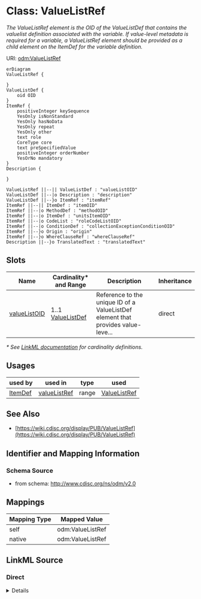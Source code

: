 # Class: ValueListRef

_The ValueListRef element is the OID of the ValueListDef that contains the valuelist definition associated with the variable. If value-level metadata is required for a variable, a ValueListRef element should be provided as a child element on the ItemDef for the variable definition._




URI: [odm:ValueListRef](http://www.cdisc.org/ns/odm/v2.0/ValueListRef)


```mermaid
erDiagram
ValueListRef {

}
ValueListDef {
    oid OID  
}
ItemRef {
    positiveInteger keySequence  
    YesOnly isNonStandard  
    YesOnly hasNoData  
    YesOnly repeat  
    YesOnly other  
    text role  
    CoreType core  
    text preSpecifiedValue  
    positiveInteger orderNumber  
    YesOrNo mandatory  
}
Description {

}

ValueListRef ||--|| ValueListDef : "valueListOID"
ValueListDef ||--|o Description : "description"
ValueListDef ||--}o ItemRef : "itemRef"
ItemRef ||--|| ItemDef : "itemOID"
ItemRef ||--|o MethodDef : "methodOID"
ItemRef ||--|o ItemDef : "unitsItemOID"
ItemRef ||--|o CodeList : "roleCodeListOID"
ItemRef ||--|o ConditionDef : "collectionExceptionConditionOID"
ItemRef ||--}o Origin : "origin"
ItemRef ||--}o WhereClauseRef : "whereClauseRef"
Description ||--}o TranslatedText : "translatedText"

```



<!-- no inheritance hierarchy -->


## Slots

| Name | Cardinality* and Range | Description | Inheritance |
| ---  | --- | --- | --- |
| [valueListOID](valueListOID.md) | 1..1 <br/> [ValueListDef](ValueListDef.md) | Reference to the unique ID of a ValueListDef element that provides value-leve... | direct |

_* See [LinkML documentation](https://linkml.io/linkml/schemas/slots.html#slot-cardinality) for cardinality definitions._




## Usages

| used by | used in | type | used |
| ---  | --- | --- | --- |
| [ItemDef](ItemDef.md) | [valueListRef](valueListRef.md) | range | [ValueListRef](ValueListRef.md) |






## See Also

* [https://wiki.cdisc.org/display/PUB/ValueListRef](https://wiki.cdisc.org/display/PUB/ValueListRef)

## Identifier and Mapping Information







### Schema Source


* from schema: http://www.cdisc.org/ns/odm/v2.0





## Mappings

| Mapping Type | Mapped Value |
| ---  | ---  |
| self | odm:ValueListRef |
| native | odm:ValueListRef |





## LinkML Source

<!-- TODO: investigate https://stackoverflow.com/questions/37606292/how-to-create-tabbed-code-blocks-in-mkdocs-or-sphinx -->

### Direct

<details>
```yaml
name: ValueListRef
description: The ValueListRef element is the OID of the ValueListDef that contains
  the valuelist definition associated with the variable. If value-level metadata is
  required for a variable, a ValueListRef element should be provided as a child element
  on the ItemDef for the variable definition.
from_schema: http://www.cdisc.org/ns/odm/v2.0
see_also:
- https://wiki.cdisc.org/display/PUB/ValueListRef
rank: 1000
slots:
- valueListOID
slot_usage:
  valueListOID:
    name: valueListOID
    description: Reference to the unique ID of a ValueListDef element that provides
      value-level metadata.
    comments:
    - 'Required

      range: oidref

      Must match the OID of a ValueListDef in the same MetaDataVersion.'
    domain_of:
    - ValueListRef
    range: ValueListDef
    required: true
class_uri: odm:ValueListRef

```
</details>

### Induced

<details>
```yaml
name: ValueListRef
description: The ValueListRef element is the OID of the ValueListDef that contains
  the valuelist definition associated with the variable. If value-level metadata is
  required for a variable, a ValueListRef element should be provided as a child element
  on the ItemDef for the variable definition.
from_schema: http://www.cdisc.org/ns/odm/v2.0
see_also:
- https://wiki.cdisc.org/display/PUB/ValueListRef
rank: 1000
slot_usage:
  valueListOID:
    name: valueListOID
    description: Reference to the unique ID of a ValueListDef element that provides
      value-level metadata.
    comments:
    - 'Required

      range: oidref

      Must match the OID of a ValueListDef in the same MetaDataVersion.'
    domain_of:
    - ValueListRef
    range: ValueListDef
    required: true
attributes:
  valueListOID:
    name: valueListOID
    description: Reference to the unique ID of a ValueListDef element that provides
      value-level metadata.
    comments:
    - 'Required

      range: oidref

      Must match the OID of a ValueListDef in the same MetaDataVersion.'
    from_schema: http://www.cdisc.org/ns/odm/v2.0
    rank: 1000
    alias: valueListOID
    owner: ValueListRef
    domain_of:
    - ValueListRef
    range: ValueListDef
    required: true
class_uri: odm:ValueListRef

```
</details>